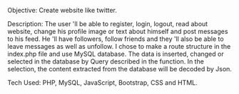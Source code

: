 Objective: Create website like twitter.

Description: The user 'll be able to register, login, logout, read about website, change his profile image or text about himself and post messages to his feed.  He 'll have followers, follow friends and they 'll also be able to leave messages as well as unfollow. 
I chose to make a route structure in the index.php file and use MySQL database. The data is inserted, changed or selected in the database by Query described in the function. In the selection, the content extracted from the database will be decoded by Json.

Tech Used:	PHP, MySQL, JavaScript, Bootstrap, CSS and HTML.
